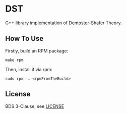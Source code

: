 # DST
C++ library implementation of Dempster-Shafer Theory.

## How To Use
Firstly, build an RPM package:
```
make rpm
```
Then, install it via rpm:
```
sudo rpm -i <rpmFromTheBuild>
```

## License
BDS 3-Clause, see [LICENSE](LICENSE)
